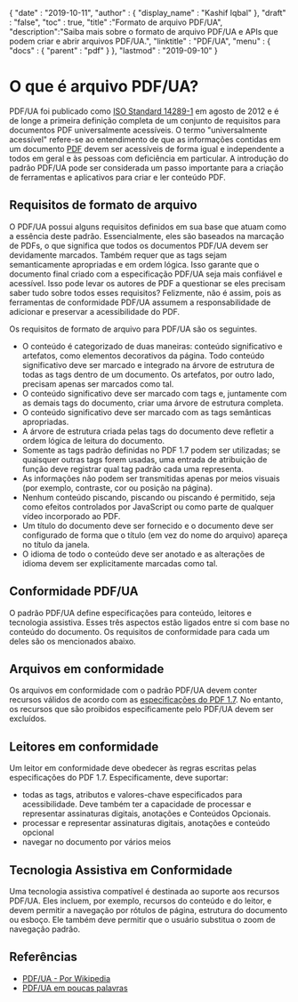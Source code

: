{
  "date" : "2019-10-11",
  "author" : {
    "display_name" : "Kashif Iqbal"
},
  "draft" : "false",
  "toc" : true,
  "title" :"Formato de arquivo PDF/UA",
  "description":"Saiba mais sobre o formato de arquivo PDF/UA e APIs que podem criar e abrir arquivos PDF/UA.",
  "linktitle" : "PDF/UA",
  "menu" : {
    "docs" : {
      "parent" : "pdf"
}
},
  "lastmod" : "2019-09-10"
}

# O que é arquivo PDF/UA? #

PDF/UA foi publicado como [ISO Standard 14289-1](https://en.wikipedia.org/wiki/ISO_14289) em agosto de 2012 e é de longe a primeira definição completa de um conjunto de requisitos para documentos PDF universalmente acessíveis. O termo "universalmente acessível" refere-se ao entendimento de que as informações contidas em um documento [PDF](/pt/pdf/) devem ser acessíveis de forma igual e independente a todos em geral e às pessoas com deficiência em particular. A introdução do padrão PDF/UA pode ser considerada um passo importante para a criação de ferramentas e aplicativos para criar e ler conteúdo PDF.

## Requisitos de formato de arquivo ##

O PDF/UA possui alguns requisitos definidos em sua base que atuam como a essência deste padrão. Essencialmente, eles são baseados na marcação de PDFs, o que significa que todos os documentos PDF/UA devem ser devidamente marcados. Também requer que as tags sejam semanticamente apropriadas e em ordem lógica. Isso garante que o documento final criado com a especificação PDF/UA seja mais confiável e acessível. Isso pode levar os autores de PDF a questionar se eles precisam saber tudo sobre todos esses requisitos? Felizmente, não é assim, pois as ferramentas de conformidade PDF/UA assumem a responsabilidade de adicionar e preservar a acessibilidade do PDF.

Os requisitos de formato de arquivo para PDF/UA são os seguintes.

* O conteúdo é categorizado de duas maneiras: conteúdo significativo e artefatos, como elementos decorativos da página. Todo conteúdo significativo deve ser marcado e integrado na árvore de estrutura de todas as tags dentro de um documento. Os artefatos, por outro lado, precisam apenas ser marcados como tal.
* O conteúdo significativo deve ser marcado com tags e, juntamente com as demais tags do documento, criar uma árvore de estrutura completa.
* O conteúdo significativo deve ser marcado com as tags semânticas apropriadas.
* A árvore de estrutura criada pelas tags do documento deve refletir a ordem lógica de leitura do documento.
* Somente as tags padrão definidas no PDF 1.7 podem ser utilizadas; se quaisquer outras tags forem usadas, uma entrada de atribuição de função deve registrar qual tag padrão cada uma representa.
* As informações não podem ser transmitidas apenas por meios visuais (por exemplo, contraste, cor ou posição na página).
* Nenhum conteúdo piscando, piscando ou piscando é permitido, seja como efeitos controlados por JavaScript ou como parte de qualquer vídeo incorporado ao PDF.
* Um título do documento deve ser fornecido e o documento deve ser configurado de forma que o título (em vez do nome do arquivo) apareça no título da janela.
* O idioma de todo o conteúdo deve ser anotado e as alterações de idioma devem ser explicitamente marcadas como tal.

## Conformidade PDF/UA ##

O padrão PDF/UA define especificações para conteúdo, leitores e tecnologia assistiva. Esses três aspectos estão ligados entre si com base no conteúdo do documento. Os requisitos de conformidade para cada um deles são os mencionados abaixo.

## Arquivos em conformidade ##

Os arquivos em conformidade com o padrão PDF/UA devem conter recursos válidos de acordo com as [especificações do PDF 1.7](https://opensource.adobe.com/dc-acrobat-sdk-docs/standards/pdfstandards/pdf/PDF32000_2008.pdf). No entanto, os recursos que são proibidos especificamente pelo PDF/UA devem ser excluídos.

## Leitores em conformidade ##

Um leitor em conformidade deve obedecer às regras escritas pelas especificações do PDF 1.7. Especificamente, deve suportar:

* todas as tags, atributos e valores-chave especificados para acessibilidade. Deve também ter a capacidade de processar e representar assinaturas digitais, anotações e Conteúdos Opcionais.
* processar e representar assinaturas digitais, anotações e conteúdo opcional
* navegar no documento por vários meios

## Tecnologia Assistiva em Conformidade ##

Uma tecnologia assistiva compatível é destinada ao suporte aos recursos PDF/UA. Eles incluem, por exemplo, recursos do conteúdo e do leitor, e devem permitir a navegação por rótulos de página, estrutura do documento ou esboço. Ele também deve permitir que o usuário substitua o zoom de navegação padrão.

## Referências ##

* [PDF/UA - Por Wikipedia](https://en.wikipedia.org/wiki/PDF/UA)
* [PDF/UA em poucas palavras](https://pdfa.org/pdfua-in-a-nutshell/)

